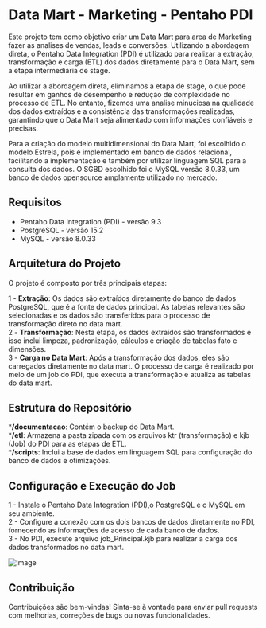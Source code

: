 # Data Mart - Marketing - Pentaho PDI
Este projeto tem como objetivo criar um Data Mart para area de Marketing fazer as analises de vendas, leads e conversões. Utilizando a abordagem direta, o Pentaho Data Integration (PDI) é utilizado para realizar a extração, transformação e carga (ETL) dos dados diretamente para o Data Mart, sem a etapa intermediária de stage.

Ao utilizar a abordagem direta, eliminamos a etapa de stage, o que pode resultar em ganhos de desempenho e redução de complexidade no processo de ETL. No entanto, fizemos uma analise minuciosa na qualidade dos dados extraídos e a consistência das transformações realizadas, garantindo que o Data Mart seja alimentado com informações confiáveis e precisas.

Para a criação do modelo multidimensional do Data Mart, foi escolhido o modelo Estrela, pois é implementado em banco de dados relacional, facilitando a implementação e também por utilizar linguagem SQL para a consulta dos dados. O SGBD escolhido foi o MySQL versão 8.0.33, um banco de dados opensource amplamente utilizado no mercado.

## Requisitos
* Pentaho Data Integration (PDI) - versão 9.3 
* PostgreSQL - versão 15.2
* MySQL - versão 8.0.33

## Arquitetura do Projeto
O projeto é composto por três principais etapas:

1 - **Extração**: Os dados são extraídos diretamente do banco de dados PostgreSQL, que é a fonte de dados principal. As tabelas relevantes são selecionadas e os dados são transferidos para o processo de transformação direto no data mart.<br>
2 - **Transformação**: Nesta etapa, os dados extraídos são transformados e isso inclui limpeza, padronização, cálculos e criação de tabelas fato e dimensões.<br>
3 - **Carga no Data Mart**: Após a transformação dos dados, eles são carregados diretamente no data mart. O processo de carga é realizado por meio de um job do PDI, que executa a transformação e atualiza as tabelas do data mart.<br>

## Estrutura do Repositório
***/documentacao**: Contém o backup do Data Mart.<br>
***/etl**: Armazena a pasta zipada com os arquivos ktr (transformação) e kjb (Job) do PDI para as etapas de ETL.<br>
***/scripts**: Inclui a base de dados em linguagem SQL para configuração do banco de dados e otimizações.<br>

## Configuração e Execução do Job
1 - Instale o Pentaho Data Integration (PDI),o PostgreSQL e o MySQL em seu ambiente.<br>
2 - Configure a conexão com os dois bancos de dados diretamente no PDI, fornecendo as informações de acesso de cada banco de dados.<br>
3 - No PDI, execute arquivo job_Principal.kjb para realizar a carga dos dados transformados no data mart.<br>

![image](https://github.com/thuanyvermelho/Data_Warehouse_Pentaho/assets/104110519/ff679fc3-ed1f-48d1-b01e-a0c85f3417dc)

## Contribuição
Contribuições são bem-vindas! Sinta-se à vontade para enviar pull requests com melhorias, correções de bugs ou novas funcionalidades.
